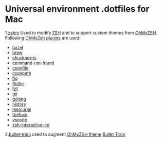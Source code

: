 # Universal environment .dotfiles for Mac

1.[zshrc](https://github.com/mpyeager/dotfiles/blob/main/zshrc)
Used to modify [ZSH](https://en.wikipedia.org/wiki/Z_shell) and to support custom themes from [OhMyZSH](https://ohmyz.sh/).
Following [OhMyZsh](https://ohmyz.sh) [plugins](https://github.com/ohmyzsh/ohmyzsh/tree/master/plugins) are used:
* [bazel](https://github.com/ohmyzsh/ohmyzsh/tree/master/plugins/bazel "Build and test tool open sourced from Google blaze")
* [brew](https://github.com/ohmyzsh/ohmyzsh/tree/master/plugins/brew "Package manager for MacOS")
* [chucknorris](https://github.com/ohmyzsh/ohmyzsh/tree/master/plugins/chucknorris "No day is complete without a Chuck Norris quote")
* [command-not-found](https://github.com/ohmyzsh/ohmyzsh/tree/master/plugins/command-not-found "Automagically suggest packages to be installed if a command no worky")
* [copyfile](https://github.com/ohmyzsh/ohmyzsh/tree/master/plugins/copyfile "Puts contents of file to system clipboard")
* [copypath](https://github.com/ohmyzsh/ohmyzsh/tree/master/plugins/copypath "Copy absolute path of given directory or file to system clipboard")
* [fig](https://github.com/ohmyzsh/ohmyzsh/tree/master/plugins/fig "Sets up auotmagical completion a la Fig")
* [flutter](https://github.com/ohmyzsh/ohmyzsh/tree/master/plugins/flutter "Completion and aliases for Flutter")
* [fzf](https://github.com/ohmyzsh/ohmyzsh/tree/master/plugins/fzf "Fuzzy auto-completion and key bindings")
* [git](https://github.com/ohmyzsh/ohmyzsh/tree/master/plugins/git "Aliases and useful functions for git")
* [golang](https://github.com/ohmyzsh/ohmyzsh/tree/master/plugins/golang "Completion and aliases for common Golang commands")
* [history](https://github.com/ohmyzsh/ohmyzsh/tree/master/plugins/history "Aliases for using history command to examine command line history")
* [mercurial](https://github.com/ohmyzsh/ohmyzsh/tree/master/plugins/mercurial "Aliases, utility and prompt functions for using Mercurial")
* [thefuck](https://github.com/ohmyzsh/ohmyzsh/tree/master/plugins/thefuck "Corrects previous command using ESC x2")
* [vscode](https://github.com/ohmyzsh/ohmyzsh/tree/master/plugins/vscode "Aliases for VScode")
* [zsh-interactive-cd](https://github.com/ohmyzsh/ohmyzsh/tree/master/plugins/zsh-interactive-cd "Adds fish-like interactive tab completion")

2.[bullet-train](https://github.com/mpyeager/dotfiles/blob/main/bullet-train) used to augment [OhMyZSH theme](https://github.com/ohmyzsh/ohmyzsh/wiki/Themes) [Bullet Train](https://github.com/caiogondim/bullet-train.zsh)